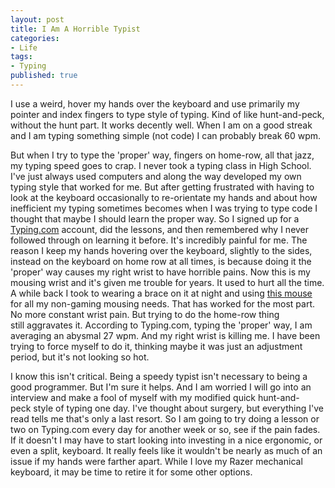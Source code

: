 ```yaml
---
layout: post
title: I Am A Horrible Typist
categories:
- Life
tags:
- Typing
published: true
---
```

I use a weird, hover my hands over the keyboard and use primarily my pointer and index fingers to type style of typing. Kind of like hunt-and-peck, without the hunt part. It works decently well. When I am on a good streak and I am typing something simple (not code) I can probably break 60 wpm.

But when I try to type the 'proper' way, fingers on home-row, all that jazz, my typing speed goes to crap. I never took a typing class in High School. I've just always used computers and along the way developed my own typing style that worked for me. But after getting frustrated with having to look at the keyboard occasionally to re-orientate my hands and about how inefficient my typing sometimes becomes when I was trying to type code I thought that maybe I should learn the proper way. So I signed up for a <a href="http://www.typing.com/" target="_blank">Typing.com</a> account, did the lessons, and then remembered why I never followed through on learning it before. It's incredibly painful for me. The reason I keep my hands hovering over the keyboard, slightly to the sides, instead on the keyboard on home row at all times, is because doing it the 'proper' way causes my right wrist to have horrible pains. Now this is my mousing wrist and it's given me trouble for years. It used to hurt all the time. A while back I took to wearing a brace on it at night and using <a href="http://www.amazon.com/Logitech-910-001799-M570-Wireless-Trackball/dp/B0043T7FXE">this mouse</a> for all my non-gaming mousing needs. That has worked for the most part. No more constant wrist pain. But trying to do the home-row thing still aggravates it. According to Typing.com, typing the 'proper' way, I am averaging an abysmal 27 wpm. And my right wrist is killing me. I have been trying to force myself to do it, thinking maybe it was just an adjustment period, but it's not looking so hot.

I know this isn't critical. Being a speedy typist isn't necessary to being a good programmer. But I'm sure it helps. And I am worried I will go into an interview and make a fool of myself with my modified quick hunt-and-peck style of typing one day. I've thought about surgery, but everything I've read tells me that's only a last resort. So I am going to try doing a lesson or two on Typing.com every day for another week or so, see if the pain fades. If it doesn't I may have to start looking into investing in a nice ergonomic, or even a split, keyboard. It really feels like it wouldn't be nearly as much of an issue if my hands were farther apart. While I love my Razer mechanical keyboard, it may be time to retire it for some other options.
